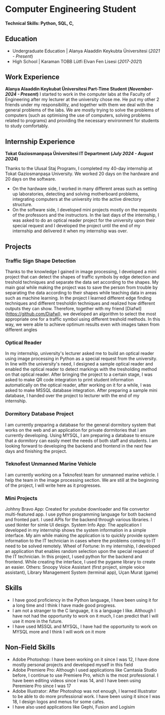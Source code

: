 # Computer Engineering Student

#### Technical Skills: Python, SQL, C,

## Education
- Undergraduate Education | Alanya Alaaddin Keykubta Üniversitesi (_2021 - Present_)								       		
- High School	| Karaman TOBB Lütfi Elvan Fen Lisesi (_2017-2021_)	 			        		

## Work Experience
**Alanya Alaaddin Keykubat Üniversitesi Part-Time Student (_November-2024 - Present_)**
I started to work in the computer labs at the Faculty of Engineering after my lecturer at the university chose me. He put my other 2 friends under my responsibility, and together with them we deal with the general problems of the labs.
We are mostly trying to solve the problems of computers (such as optimising the use of computers, solving problems related to programs) and providing the necessary environment for students to study comfortably.

## Internship Experience
**Tokat Gaziosmanpaşa Üniversitesi IT Department  (_July 2024 - August 2024_)**

Thanks to the Ulusal Staj Programı, I completed my 40-day internship at Tokat Gaziosmanpaşa University. We worked 20 days on the hardware and 20 days on the software.
- On the hardware side, I worked in many different areas such as setting up laboratories, detecting and solving motherboard problems, integrating computers at the university into the active directory structure.
- On the software side, I developed mini projects mostly on the requests of the professors and the instructors. 
In the last days of the internship, I was asked to do an optical reader project for the university upon their special request and I developed the project until the end of my internship and delivered it when my internship was over.

## Projects
### Traffic Sign Shape Detection
Thanks to the knowledge I gained in image processing, I developed a mini project that can detect the shapes of traffic symbols by edge detection and treshold techniques and separate the data set according to the shapes.
My main goal while making the project was to save the person from trouble by separating the data according to their shapes while teaching data in areas such as machine learning.
In the project I learned different edge finding techniques and different tresholdin techniques and realized how different outputs they can show. 
Therefore, together with my friend [Diafwl] (https://github.com/Diafwl), we developed an algorithm to select the most appropriate one for a traffic symbol using different treshold methods.
In this way, we were able to achieve optimum results even with images taken from different angles

### Optical Reader
In my internship, university's lecturer asked me to build an optical reader using image processing in Python as a special request from the university. 
In line with the university's need, I designed a sample optical reader and enabled the optical reader to detect markings with the tresholding method on that optical reader.
After bringing the project to a certain stage, I was asked to make QR code integration to print student information automatically on the optical reader, after working on it for a while, I was asked to make MSSQL database integration.
After preparing a sample mini database, I handed over the project to lecturer with the end of my internship.  

### Dormitory Database Project
I am currently preparing a database for the general dormitory system that works on the web and an application for private dormitories that I am currently developing.
Using MYSQL, I am preparing a database to ensure that a dormitory can easily meet the needs of both staff and students.
I am looking forward to developing the backend and frontend in the next few days and finishing the project.

### Teknofest Unmanned Marine Vehicle
I am currently working on a Teknofest team for unmanned marine vehicle. I help the team in the image processing section. We are still at the beginning of the project, I will write here as it progresses.

### Mini Projects
Johhny Bravo App: Created for youtube downloader and file convertor multi-featured app. I use python programming language for both backend and fronted part. I used APIs for the backend through various libraries. I used tkinter for simle UI design.
System Info App: The application I developed in my internship shows the system information in a simple interface. My aim while making the application is to quickly provide system information to the IT technician in cases where the problems coming to IT need to be solved remotely.
Wheel of Fortune: In my internship, I developed an application that enables random selection upon the special request of the IT technician. In this project, I used python for the backend and frontend. While creating the interface, I used the pygame library to create an easier.
Others: Snoopy Voice Assistant (first project, simple voice assistant), Library Management System (terminal app), Uçan Murat (game)

## Skills
- I have good proficiency in the Python language, I have been using it for a long time and I think I have made good progress.
- I am not a stranger to the C language, it is a language I like. Although I have not had the opportunity to work on it much, I can predict that I will use it more in the future.
- I have used MSSQL and MYSQL, I have had the opportunity to work on MYSQL more and I think I will work on it more

## Non-Field Skills
- Adobe Photoshop: I have been working on it since I was 12, I have done mostly personal projects and developed myself in this field
- Adobe Premiere Pro: Although I used applications like Camtasia Studio before, I continue to use Premiere Pro, which is the most professional. I have been editing videos since I was 14, and I have been using Peremiere Pro since I was 17
- Adobe Illustrator: After Photoshop was not enough, I learned Illustrator to be able to do more professional work. I have been using it since I was 18, I design logos and menus for some cafes.
- I have also used applications like Gephi, Fusion and Logisim

